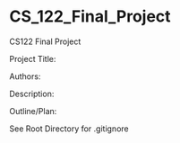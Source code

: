 # CS_122_Final_Project
CS122 Final Project

Project Title:

Authors:

Description:

Outline/Plan:

See Root Directory for .gitignore
